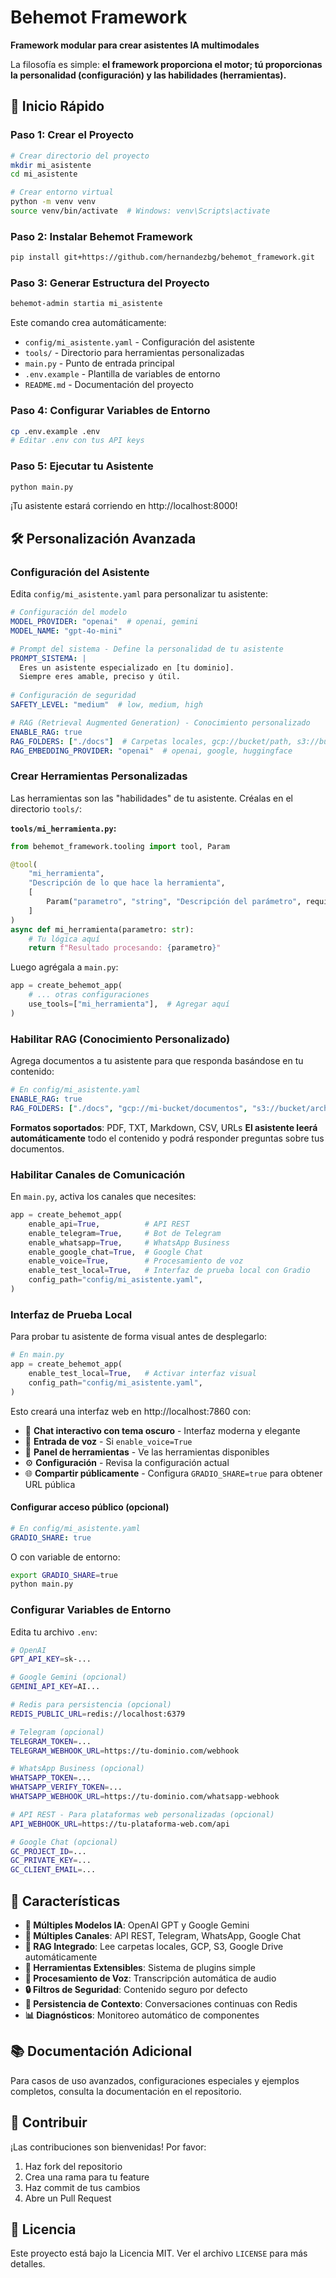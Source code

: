 # Behemot Framework

**Framework modular para crear asistentes IA multimodales**

La filosofía es simple: **el framework proporciona el motor; tú proporcionas la personalidad (configuración) y las habilidades (herramientas).**

## 🚀 Inicio Rápido

### Paso 1: Crear el Proyecto

```bash
# Crear directorio del proyecto
mkdir mi_asistente
cd mi_asistente

# Crear entorno virtual
python -m venv venv
source venv/bin/activate  # Windows: venv\Scripts\activate
```

### Paso 2: Instalar Behemot Framework

```bash
pip install git+https://github.com/hernandezbg/behemot_framework.git
```

### Paso 3: Generar Estructura del Proyecto

```bash
behemot-admin startia mi_asistente
```

Este comando crea automáticamente:
- `config/mi_asistente.yaml` - Configuración del asistente
- `tools/` - Directorio para herramientas personalizadas
- `main.py` - Punto de entrada principal
- `.env.example` - Plantilla de variables de entorno
- `README.md` - Documentación del proyecto

### Paso 4: Configurar Variables de Entorno

```bash
cp .env.example .env
# Editar .env con tus API keys
```

### Paso 5: Ejecutar tu Asistente

```bash
python main.py
```

¡Tu asistente estará corriendo en http://localhost:8000!

## 🛠️ Personalización Avanzada

### Configuración del Asistente

Edita `config/mi_asistente.yaml` para personalizar tu asistente:

```yaml
# Configuración del modelo
MODEL_PROVIDER: "openai"  # openai, gemini
MODEL_NAME: "gpt-4o-mini"

# Prompt del sistema - Define la personalidad de tu asistente
PROMPT_SISTEMA: |
  Eres un asistente especializado en [tu dominio].
  Siempre eres amable, preciso y útil.
  
# Configuración de seguridad
SAFETY_LEVEL: "medium"  # low, medium, high

# RAG (Retrieval Augmented Generation) - Conocimiento personalizado
ENABLE_RAG: true
RAG_FOLDERS: ["./docs"]  # Carpetas locales, gcp://bucket/path, s3://bucket/key
RAG_EMBEDDING_PROVIDER: "openai"  # openai, google, huggingface
```

### Crear Herramientas Personalizadas

Las herramientas son las "habilidades" de tu asistente. Créalas en el directorio `tools/`:

**`tools/mi_herramienta.py`:**
```python
from behemot_framework.tooling import tool, Param

@tool(
    "mi_herramienta",
    "Descripción de lo que hace la herramienta",
    [
        Param("parametro", "string", "Descripción del parámetro", required=True)
    ]
)
async def mi_herramienta(parametro: str):
    # Tu lógica aquí
    return f"Resultado procesando: {parametro}"
```

Luego agrégala a `main.py`:
```python
app = create_behemot_app(
    # ... otras configuraciones
    use_tools=["mi_herramienta"],  # Agregar aquí
)
```

### Habilitar RAG (Conocimiento Personalizado)

Agrega documentos a tu asistente para que responda basándose en tu contenido:

```yaml
# En config/mi_asistente.yaml
ENABLE_RAG: true
RAG_FOLDERS: ["./docs", "gcp://mi-bucket/documentos", "s3://bucket/archivos"]
```

**Formatos soportados**: PDF, TXT, Markdown, CSV, URLs
**El asistente leerá automáticamente** todo el contenido y podrá responder preguntas sobre tus documentos.

### Habilitar Canales de Comunicación

En `main.py`, activa los canales que necesites:

```python
app = create_behemot_app(
    enable_api=True,          # API REST
    enable_telegram=True,     # Bot de Telegram
    enable_whatsapp=True,     # WhatsApp Business
    enable_google_chat=True,  # Google Chat
    enable_voice=True,        # Procesamiento de voz
    enable_test_local=True,   # Interfaz de prueba local con Gradio
    config_path="config/mi_asistente.yaml",
)
```

### Interfaz de Prueba Local

Para probar tu asistente de forma visual antes de desplegarlo:

```python
# En main.py
app = create_behemot_app(
    enable_test_local=True,   # Activar interfaz visual
    config_path="config/mi_asistente.yaml",
)
```

Esto creará una interfaz web en http://localhost:7860 con:
- 💬 **Chat interactivo con tema oscuro** - Interfaz moderna y elegante
- 🎤 **Entrada de voz** - Si `enable_voice=True`
- 🔧 **Panel de herramientas** - Ve las herramientas disponibles
- ⚙️ **Configuración** - Revisa la configuración actual
- 🌐 **Compartir públicamente** - Configura `GRADIO_SHARE=true` para obtener URL pública

#### Configurar acceso público (opcional)

```yaml
# En config/mi_asistente.yaml
GRADIO_SHARE: true
```

O con variable de entorno:
```bash
export GRADIO_SHARE=true
python main.py
```

### Configurar Variables de Entorno

Edita tu archivo `.env`:

```bash
# OpenAI
GPT_API_KEY=sk-...

# Google Gemini (opcional)
GEMINI_API_KEY=AI...

# Redis para persistencia (opcional)
REDIS_PUBLIC_URL=redis://localhost:6379

# Telegram (opcional)
TELEGRAM_TOKEN=...
TELEGRAM_WEBHOOK_URL=https://tu-dominio.com/webhook

# WhatsApp Business (opcional)
WHATSAPP_TOKEN=...
WHATSAPP_VERIFY_TOKEN=...
WHATSAPP_WEBHOOK_URL=https://tu-dominio.com/whatsapp-webhook

# API REST - Para plataformas web personalizadas (opcional)
API_WEBHOOK_URL=https://tu-plataforma-web.com/api

# Google Chat (opcional)
GC_PROJECT_ID=...
GC_PRIVATE_KEY=...
GC_CLIENT_EMAIL=...
```

## 🌟 Características

- **🤖 Múltiples Modelos IA**: OpenAI GPT y Google Gemini
- **📱 Múltiples Canales**: API REST, Telegram, WhatsApp, Google Chat
- **🧠 RAG Integrado**: Lee carpetas locales, GCP, S3, Google Drive automáticamente
- **🔧 Herramientas Extensibles**: Sistema de plugins simple
- **🎤 Procesamiento de Voz**: Transcripción automática de audio
- **🔒 Filtros de Seguridad**: Contenido seguro por defecto
- **💾 Persistencia de Contexto**: Conversaciones continuas con Redis
- **📊 Diagnósticos**: Monitoreo automático de componentes

## 📚 Documentación Adicional

Para casos de uso avanzados, configuraciones especiales y ejemplos completos, consulta la documentación en el repositorio.

## 🤝 Contribuir

¡Las contribuciones son bienvenidas! Por favor:

1. Haz fork del repositorio
2. Crea una rama para tu feature
3. Haz commit de tus cambios
4. Abre un Pull Request

## 📄 Licencia

Este proyecto está bajo la Licencia MIT. Ver el archivo `LICENSE` para más detalles.
